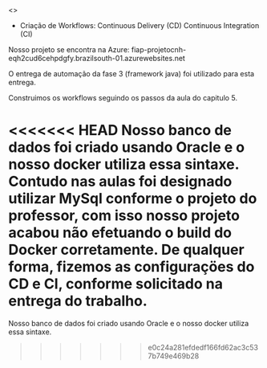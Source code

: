 <<Projeto CNH>>

- Criação de Workflows:
    Continuous Delivery (CD)
    Continuous Integration (CI)


Nosso projeto se encontra na Azure: fiap-projetocnh-eqh2cud6cehpdgfy.brazilsouth-01.azurewebsites.net

O entrega de automação da fase 3 (framework java) foi utilizado para esta entrega. 

Construimos os workflows seguindo os passos da aula do capitulo 5.

<<<<<<< HEAD
Nosso banco de dados foi criado usando Oracle e o nosso docker utiliza essa sintaxe. Contudo nas aulas foi designado utilizar MySql conforme o projeto do professor, com isso nosso projeto acabou não efetuando o build do Docker corretamente. De qualquer forma, fizemos as configuraçöes do CD e CI, conforme solicitado na entrega do trabalho.
=======
Nosso banco de dados foi criado usando Oracle e o nosso docker utiliza essa sintaxe.
>>>>>>> e0c24a281efdedf166fd62ac3c537b749e469b28
